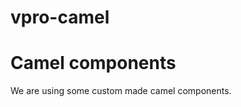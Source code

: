 # vpro-camel

Camel components
==================

We are using some custom made camel components.


